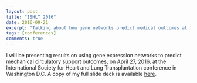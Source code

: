 ```yaml
---
layout: post
title: "ISHLT 2016"
date: 2016-09-21
excerpt: "Talking about how gene networks predict medical outcomes at the International Society for Heart and Lung Transplantation 2016 conference, in Washington D.C."
tags: [conferences]
comments: true
---
```


I will be presenting results on using gene expression networks to predict mechanical circulatory support outcomes, on April 27, 2016, at the International Society for Heart and Lung Transplantation conference in Washington D.C. A copy of my full slide deck is available [here](https://drive.google.com/open?id=1vqbvuoytVa8-ecyX158ssOnvzKlJ81pL).


